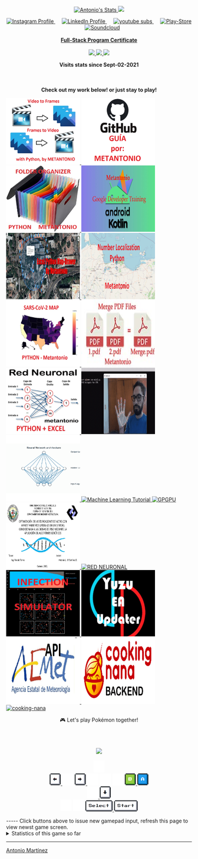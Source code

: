 <p align="center">
  <a href="https://github.com/metantonio" class="rich-diff-level-one">
    <img src="https://github-readme-stats.vercel.app/api?username=metantonio&show_icons=true&theme=dark" alt="Antonio's Stats" height="180em" />
    <img src="https://github-readme-stats.vercel.app/api/top-langs/?username=metantonio&exclude_repo=KNN-Image-Classification&show_icons=true&hide_border=false&layout=compact&langs_count=8&theme=dark" height="180em" />
  </a> 
</p>
<!-- seccion de redes sociales -->
<p align="center">
  <a href= "https://instagram.com/metantonio">
    <img src="https://badges.aleen42.com/src/instagram.svg" title="Instagram Profile"/>
  </a>
  &emsp;
  <a href="https://linkedin.com/in/metantonio">
    <img src="https://img.shields.io/badge/LinkedIn-0077B5?style=for-the-badge&logo=linkedin&logoColor=white" width="80px" title="LinkedIn Profile"/>
  </a>
  &emsp;
  <a href="https://www.youtube.com/metantonio">
    <img alt="youtube subs" title="YouTube subscribers" src="https://img.shields.io/youtube/channel/subscribers/UC65ksYjdenCfaTriVznWs2Q?style=social" />
  </a>
  &emsp;
  <a href="https://play.google.com/store/apps/developer?id=Antonio+Luis+III+Mart%C3%ADnez+Bastardo">
    <img alt="Play-Store" title="Play Store Developer Profile" src="https://img.shields.io/badge/Google_Play-414141?style=for-the-badge&logo=google-play&logoColor=white" width="90px" />
  </a>
   &emsp;
  <a href="https://soundcloud.com/metantonio">
    <img alt="Soundcloud" title="Soundcloud" src="https://badges.aleen42.com/src/soundcloud.svg" width="90px" />
  </a>
  <br/><br/>
  <!-- Final de las redes sociales -->
  <a href="https://storage.googleapis.com/certificates-breathecode/fdf7c30270f84483ff336c908f61852d7b8a06f8">
    <strong >Full-Stack Program Certificate</strong>
  </a>
  <br/><br/>
  <!-- Sección con algunos badges básicos sobre mi repositorio -->
  <a href="https://github.com/metantonio">
    <img src="https://badges.pufler.dev/years/metantonio?style=flat-square&color=black&logo=github&a=0" />
  </a>
  <a href="https://github.com/metantonio">
    <img src="https://badges.pufler.dev/visits/metantonio/metantonio?style=flat-square&color=black&logo=github&a=0" />
  </a>
  
  <img src="https://badges.pufler.dev/repos/metantonio" />
  <!-- Fin de los badges -->
  <br/>
  <p align="center">
    <strong>Visits stats since Sept-02-2021</strong>
    <br/><br/>
    <br/><br/>
    <strong>Check out my work below! or just stay to play!</strong>
  </p>
  <!-- Sección de Proyectos -->
  <p>
    <!-- Proyecto 20 -->
    <a href="https://github.com/metantonio/video-tools" width="200px">
      <img src="https://github.com/metantonio/video-tools/blob/main/portada.jpg?raw=true" width="200px" alt="video-tools by Metantonio" height="180"/>
    </a>
    <!-- Proyecto 19 -->
    <a href="https://github.com/metantonio/metantonio/tree/main/docs" width="200px">
      <img src="https://raw.githubusercontent.com/metantonio/metantonio/main/docs/guiaGitHub.jpg" width="200px" alt="GitHub guide by Metantonio" height="180"/>
    </a>
    <!-- Proyecto 18 -->
    <a href="https://github.com/metantonio/folder-organizer" width="200px">
      <img src="https://raw.githubusercontent.com/metantonio/folder-organizer/main/portada.jpg" width="200px" alt="Folder Organizer by Metantonio" height="180"/>
    </a>
    <!-- Proyecto 17 -->
    <a href="https://github.com/metantonio/Google-Developer-Training-Kotlin" width="200px">
      <img src="https://github.com/metantonio/Google-Developer-Training-Kotlin/blob/main/portada.jpg" width="200px" alt="Google Developer Training: Android-Kotlin" height="180"/>
    </a>
    <!-- Proyecto 16 -->
    <a href="https://github.com/metantonio/map-draw" width="200px">
      <img src="https://github.com/metantonio/map-draw/blob/main/portadagif.gif" width="200px" alt="Coordinates to Draw a Map" height="180"/>
    </a>
    <!-- Proyecto 15 -->
    <a href="https://github.com/metantonio/number-location" width="200px">
      <img src="https://raw.githubusercontent.com/metantonio/number-location/main/portada.jpg" width="200px" alt="Cellphone Location" height="180"/>
    </a>
    <!-- Proyecto 14 -->
    <a href="https://github.com/metantonio/usa-covid-map" width="200px">
      <img src="https://raw.githubusercontent.com/metantonio/usa-covid-map/main/portada.jpg" width="200px" alt="Covid Map" height="180"/>
    </a>
    <!-- Proyecto 13 -->
    <a href="https://github.com/metantonio/merge-pdf-files" width="200px">
      <img src="https://raw.githubusercontent.com/metantonio/merge-pdf-files/main/miniportada.jpg" width="200px" alt="Merge PDF Files" height="180"/>
    </a>	
    <!-- Proyecto 12 -->
    <a href="https://github.com/metantonio/red-neuronal-python-excel" width="200px">
      <img src="https://github.com/metantonio/red-neuronal-python-excel/blob/main/portada.jpg" width="200px" alt="Neural Network with Excel" height="180"/>
    </a>	
    <!-- Proyecto 11 -->
    <a href="https://github.com/metantonio/AI-virtual-mouse" width="200px">
      <img src="https://github.com/metantonio/AI-virtual-mouse/blob/main/portada.gif" width="200px" alt="AI Virtual Mouse" height="180"/>
    </a>	
    <!-- Proyecto 10 -->
    <a href="https://github.com/metantonio/neural-network-python-2" width="200px">
      <img src="https://raw.githubusercontent.com/metantonio/neural-network-python-2/main/portada.gif" width="200px" alt="Neural Network Draw" height="180"/>
    </a>	
    <!-- Proyecto 9 -->
    <a href="https://github.com/metantonio/ML-tensorflow-web" width="200px">
      <img src="https://raw.githubusercontent.com/metantonio/ML-tensorflow-web/main/img/portada-readme.png" width="200px" alt="Machine Learning Tutorial" height="180"/>
    </a>	
    <!-- Proyecto 8 -->
    <a href="https://github.com/metantonio/gpgpu-particle-noise" width="200px">
      <img src="https://github.com/metantonio/gpgpu-particle-noise/blob/main/example2.gif?raw=true" width="200px" alt="GPGPU" height="180"/>
    </a>
    <!-- Proyecto 7 -->
    <a href="https://github.com/metantonio/tesis-ucv-ui" width="200px">
      <img src="https://raw.githubusercontent.com/metantonio/tesis-ucv-ui/main/docs/presentation.jpg" width="200px" alt="TESIS" height="180"/>
    </a>
    <!-- Proyecto 6 -->
    <a href="https://github.com/metantonio/red-neural-python" width="200px">
      <img src="https://raw.githubusercontent.com/metantonio/red-neural-python/main/portada.jpg" width="200px" height="180" alt="RED NEURONAL" />
    </a>
     <!-- Proyecto 5 -->
    <a href="https://github.com/metantonio/infection-simulation" width="200px">
      <img src="https://raw.githubusercontent.com/metantonio/infection-simulation/main/example.jpg" width="200px" height="180" alt="Infection" />
    </a>
    <!-- Proyecto 4 -->
    <a href="https://github.com/metantonio/yuzu-ea-updater" width="200px">
      <img src="https://raw.githubusercontent.com/metantonio/yuzu-ea-updater/main/portada.jpg" width="200px" height="180" alt="Yuzu" />
    </a>
    <!-- Proyecto 3 -->
    <a href="https://github.com/metantonio/AEMET-pythonclient-to-Excel" width="200px">
      <img src="https://raw.githubusercontent.com/metantonio/AEMET-pythonclient-to-Excel/main/aemet.jpg" width="200px" height="180" alt="AEMET" />
    </a>
    <!-- Proyecto 2 -->
    <a href="https://github.com/metantonio/cooking-nana-backend" width="200px">
      <img src="https://raw.githubusercontent.com/metantonio/cooking-nana-backend/main/logoback.jpg" width="200px" height="180" alt="cooking-nana" />
    </a>
    <!-- Proyecto 1 -->
    <a href="https://github.com/metantonio/cooking-nana-frontend" width="200px">
      <img src="https://raw.githubusercontent.com/metantonio/cooking-nana-frontend/master/src/img/Cooking-nana.png" height="180" width="200px" alt="cooking-nana" />
    </a>
  </p>
  <!-- Fin de la sección de proyectos -->
</p>
<!-- Sección de Ejercicios -->
<!--

-->
<!-- Fin de la sección de ejercicios -->
<!-- pokemon sección -->
<p>
  <p align="center">🎮 Let's play Pokémon together!</p>
  <br></br>
  <!-- pokemon game -->
  <p align="center">
    <a href="https://github.com/metantonio">
      <img src="https://toy.aoaoao.me/image" width="300"/>
    </a>
    <p align="center"> 
      <img src="https://raw.githubusercontent.com/metantonio/metantonio/main/img/blank.png" width="30"/> 
        <a href="https://toy.aoaoao.me/control?button=2&callback=https://github.com/metantonio" style="position:absolute; top:-100px;">
          <img src="https://raw.githubusercontent.com/metantonio/metantonio/main/img/up.png" width="30"/>
        </a>
      <br/>
      <a href="https://toy.aoaoao.me/control?button=1&callback=https://github.com/metantonio">
        <img src="https://raw.githubusercontent.com/metantonio/metantonio/main/img/left.png" width="30"/>
      </a>
      <img src="https://raw.githubusercontent.com/metantonio/metantonio/main/img/blank.png" width="30"/>
      <a href="https://toy.aoaoao.me/control?button=0&callback=https://github.com/metantonio">
        <img src="https://raw.githubusercontent.com/metantonio/metantonio/main/img/right.png" width="30"/>
      </a>
      <img src="https://raw.githubusercontent.com/metantonio/metantonio/main/img/blank.png" width="30"/>
      <img src="https://raw.githubusercontent.com/metantonio/metantonio/main/img/blank.png" width="30"/>
      <img src="https://raw.githubusercontent.com/metantonio/metantonio/main/img/blank.png" width="30"/>
      <a href="https://toy.aoaoao.me/control?button=5&callback=https://github.com/metantonio">
        <img src="https://raw.githubusercontent.com/metantonio/metantonio/main/img/B.png" width="30"/>
      </a> 
      <a href="https://toy.aoaoao.me/control?button=4&callback=https://github.com/metantonio">
        <img src="https://raw.githubusercontent.com/metantonio/metantonio/main/img/A.png" width="30"/>
      </a>
      <br>
      <a href="https://toy.aoaoao.me/control?button=3&callback=https://github.com/metantonio">
        <img src="https://raw.githubusercontent.com/metantonio/metantonio/main/img/blank.png" width="30"/>
        <img src="https://raw.githubusercontent.com/metantonio/metantonio/main/img/down.png" width="30"/>
      </a>
      <br/>
      <img src="https://raw.githubusercontent.com/metantonio/metantonio/main/img/blank.png" width="30"/>
      <img src="https://raw.githubusercontent.com/metantonio/metantonio/main/img/blank.png" width="30"/>
      <a href="https://toy.aoaoao.me/control?button=6&callback=https://github.com/metantonio">
        <img src="https://raw.githubusercontent.com/metantonio/metantonio/main/img/select.png" height="30"/>
      </a> 
      <a href="https://toy.aoaoao.me/control?button=7&callback=https://github.com/metantonio">
        <img src="https://raw.githubusercontent.com/metantonio/metantonio/main/img/start.png" height="30" />
      </a> 
    </p>
  </p>
  -----
  <!-- end of pokemon game -->
  Click buttons above to issue new gamepad input, refresh this page to view newst game screen.

  <details>
    <summary>Statistics of this game so far</summary>
    <a href="https://github.com/metantonio">
      <img src="https://playground.aoaoao.me/Api/GBStatistic" />
    </a>
  </details>

  ---
</p>
<!-- Fin de la sección pokemon -->
<div class="badge-base LI-profile-badge" data-locale="es_ES" data-size="medium" data-theme="dark" data-type="VERTICAL" data-vanity="metantonio" data-version="v1"><a class="badge-base__link LI-simple-link" href="https://ve.linkedin.com/in/metantonio?trk=profile-badge">Antonio Martínez</a></div>
              
